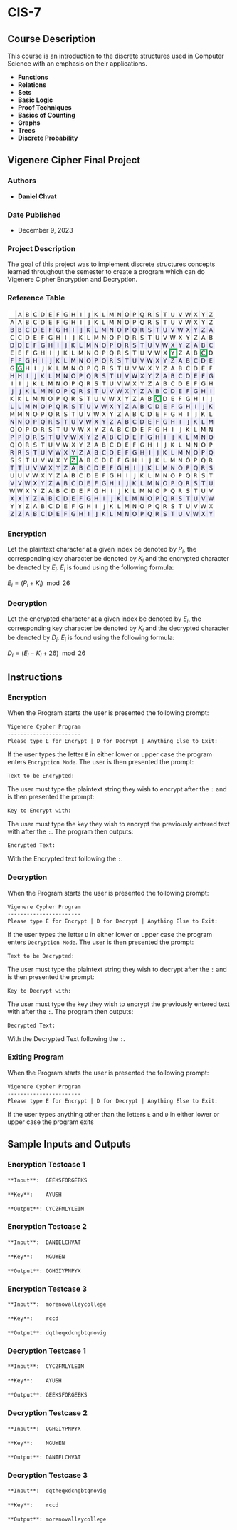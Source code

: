 # CIS-7

## Course Description

This course is an introduction to the discrete structures used in Computer Science with an emphasis on their applications. 

- **Functions**
- **Relations**
- **Sets**
- **Basic Logic**
- **Proof Techniques**
- **Basics of Counting**
- **Graphs**
- **Trees**
- **Discrete Probability**

## Vigenere Cipher Final Project

### Authors

- **Daniel Chvat**

### Date Published

- December 9, 2023

### Project Description

The goal of this project was to implement discrete structures concepts learned throughout the semester to create a program which can do Vigenere Cipher Encryption and Decryption.

### Reference Table

[![Reference Table]][Reference Table]

[Reference Table]: https://github.com/DanielChvat/CIS-7/blob/master/misc/Cipher_Table.JPG

### Encryption

Let the plaintext character at a given index be denoted by ${P_i}$, the corresponding key character be denoted by ${K_i}$ and the encrypted character be denoted by ${E_i}$. ${E_i}$ is found using the following formula:

${E_i} = {(P_i + K_i) \mod 26}$ 

### Decryption

Let the encrypted character at a given index be denoted by ${E_i}$, the corresponding key character be denoted by ${K_i}$ and the decrypted character be denoted by ${D_i}$. ${E_i}$ is found using the following formula:

${D_i} = {(E_i - K_i + 26) \mod 26}$ 

## Instructions

### Encryption

When the Program starts the user is presented the following prompt:

```
Vigenere Cypher Program
-----------------------
Please type E for Encrypt | D for Decrypt | Anything Else to Exit: 
```

If the user types the letter `E` in either lower or upper case the program enters `Encryption Mode`. The user is then presented the prompt:

```
Text to be Encrypted: 
```

The user must type the plaintext string they wish to encrypt after the `:` and is then presented the prompt:

```
Key to Encrypt with: 
```

The user must type the key they wish to encrypt the previously entered text with after the `:`. The program then outputs:

```
Encrypted Text: 
```

With the Encrypted text following the `:`.

### Decryption

When the Program starts the user is presented the following prompt:

```
Vigenere Cypher Program
-----------------------
Please type E for Encrypt | D for Decrypt | Anything Else to Exit: 
```

If the user types the letter `D` in either lower or upper case the program enters `Decryption Mode`. The user is then presented the prompt:

```
Text to be Decrypted: 
```

The user must type the plaintext string they wish to decrypt after the `:` and is then presented the prompt:

```
Key to Decrypt with: 
```

The user must type the key they wish to encrypt the previously entered text with after the `:`. The program then outputs:

```
Decrypted Text: 
```

With the Decrypted Text following the `:`.

### Exiting Program

When the Program starts the user is presented the following prompt:

```
Vigenere Cypher Program
-----------------------
Please type E for Encrypt | D for Decrypt | Anything Else to Exit: 
```

If the user types anything other than the letters `E` and `D` in either lower or upper case the program exits 

## Sample Inputs and Outputs

### Encryption Testcase 1

```
**Input**:  GEEKSFORGEEKS

**Key**:    AYUSH

**Output**: CYCZFMLYLEIM
```

### Encryption Testcase 2

```
**Input**:  DANIELCHVAT

**Key**:    NGUYEN

**Output**: QGHGIYPNPYX
```

### Encryption Testcase 3

```
**Input**:  morenovalleycollege

**Key**:    rccd

**Output**: dqtheqxdcngbtqnovig
```

### Decryption Testcase 1

```
**Input**:  CYCZFMLYLEIM

**Key**:    AYUSH

**Output**: GEEKSFORGEEKS
```

### Decryption Testcase 2

```
**Input**:  QGHGIYPNPYX

**Key**:    NGUYEN

**Output**: DANIELCHVAT
```

### Decryption Testcase 3

```
**Input**:  dqtheqxdcngbtqnovig

**Key**:    rccd

**Output**: morenovalleycollege
```





